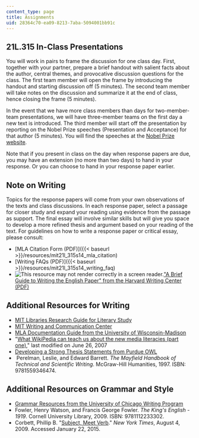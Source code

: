 ```yaml
---
content_type: page
title: Assignments
uid: 28364c70-ea09-8213-7aba-5094001bb91c
---
```


21L.315 In-Class Presentations
------------------------------

You will work in pairs to frame the discussion for one class day. First, together with your partner, prepare a brief handout with salient facts about the author, central themes, and provocative discussion questions for the class. The first team member will open the frame by introducing the handout and starting discussion off (5 minutes). The second team member will take notes on the discussion and summarize it at the end of class, hence closing the frame (5 minutes).

In the event that we have more class members than days for two-member-team presentations, we will have three-member teams on the first day a new text is introduced. The third member will start off the presentation by reporting on the Nobel Prize speeches (Presentation and Acceptance) for that author (5 minutes). You will find the speeches at the [Nobel Prize website](https://www.nobelprize.org/prizes/lists/video-lectures-and-acceptance-speeches-from-nobel-peace-prize-laureates/).

Note that if you present in class on the day when response papers are due, you may have an extension (no more than two days) to hand in your response. Or you can choose to hand in your response paper earlier.

Note on Writing
---------------

Topics for the response papers will come from your own observations of the texts and class discussions. In each response paper, select a passage for closer study and expand your reading using evidence from the passage as support. The final essay will involve similar skills but will give you space to develop a more refined thesis and argument based on your reading of the text. For guidelines on how to write a response paper or critical essay, please consult:

*   [MLA Citation Form (PDF)]({{< baseurl >}}/resources/mit21l_315s14_mla_citation)
*   [Writing FAQs (PDF)]({{< baseurl >}}/resources/mit21l_315s14_writing_faq)
*   ![This resource may not render correctly in a screen reader.](/images/inacessible.gif)["A Brief Guide to Writing the English Paper" from the Harvard Writing Center (PDF)](http://writingproject.fas.harvard.edu/files/hwp/files/bg_writing_english.pdf)

Additional Resources for Writing
--------------------------------

*   [MIT Libraries Research Guide for Literary Study](http://libguides.mit.edu/lit)
*   [MIT Writing and Communication Center](http://cmsw.mit.edu/writing-and-communication-center/)
*   [MLA Documentation Guide from the University of Wisconsin-Madison](http://writing.wisc.edu/Handbook/DocMLA.html)
*   "[What WikiPedia can teach us about the new media literacies (part one)](http://henryjenkins.org/2007/06/what_wikipedia_can_teach_us_ab.html)," last modified on June 26, 2007
*   [Developing a Strong Thesis Statements from Purdue OWL](https://owl.english.purdue.edu/owl/owlprint/588/)
*    Perelman, Leslie, and Edward Barrett. _The Mayfield Handbook of Technical and Scientific Writing_. McGraw-Hill Humanities, 1997. ISBN: 9781559346474.

Additional Resources on Grammar and Style
-----------------------------------------

*   [Grammar Resources from the University of Chicago Writing Program](https://www.scribd.com/document/283734001/Grammar-Resources-University-of-Chicago-Writing-Program)
*   Fowler, Henry Watson, and Francis George Fowler. _The King's English - 1919_. Cornell University Library, 2009. ISBN: 9781112233302.
*   Corbett, Phillip B. "[Subject, Meet Verb](http://afterdeadline.blogs.nytimes.com/2009/08/04/subject-meet-verb/?_r=0)." _New York Times_, August 4, 2009. Accessed January 22, 2015.